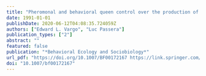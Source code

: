 ```yaml
---
title: "Pheromonal and behavioral queen control over the production of gynes in the Argentine ant Iridomyrmex humilis (Mayr)"
date: 1991-01-01
publishDate: 2020-06-12T04:08:35.724059Z
authors: ["Edward L. Vargo", "Luc Passera"]
publication_types: ["2"]
abstract: ""
featured: false
publication: "*Behavioral Ecology and Sociobiology*"
url_pdf: "https://doi.org/10.1007/BF00172167 https://link.springer.com/content/pdf/10.1007%2FBF00172167.pdf"
doi: "10.1007/bf00172167"
---
```


